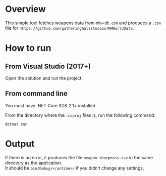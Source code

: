 # Overview

This simple tool fetches weapons data from `mhw-db.com` and produces a `.csv` file for `https://github.com/gatheringhallstudios/MHWorldData`.

# How to run

## From Visual Studio (2017+)

Open the solution and run the project.<br/>

## From command line

You must have .NET Core SDK 2.1+ installed.

From the directory where the `.csproj` files is, run the following command:
```
dotnet run
```

# Output

If there is no error, it produces the file `weapon_sharpness.csv` in the same directory as the application.<br/>
It should be `bin/Debug/<runtime>/` if you didn't change any settings.
